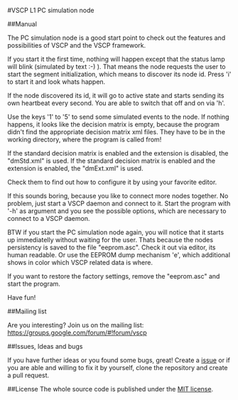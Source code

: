 #VSCP L1 PC simulation node

##Manual

The PC simulation node is a good start point to check out the features and possibilities of VSCP and
the VSCP framework.

If you start it the first time, nothing will happen except that the status lamp will blink (simulated by text :-) ).
That means the node requests the user to start the segment initialization, which means to discover its node
id. Press 'i' to start it and look whats happen.

If the node discovered its id, it will go to active state and starts sending its own heartbeat every second.
You are able to switch that off and on via 'h'.

Use the keys '1' to '5' to send some simulated events to the node.
If nothing happens, it looks like the decision matrix is empty, because the program didn't find the appropriate
decision matrix xml files. They have to be in the working directory, where the program is called from!

If the standard decision matrix is enabled and the extension is disabled, the "dmStd.xml" is used.
If the standard decision matrix is enabled and the extension is enabled, the "dmExt.xml" is used.

Check them to find out how to configure it by using your favorite editor.

If this sounds boring, because you like to connect more nodes together. No problem, just start a VSCP daemon
and connect to it. Start the program with '-h' as argument and you see the possible options, which are necessary
to connect to a VSCP daemon.

BTW if you start the PC simulation node again, you will notice that it starts up immediatelly without waiting for the user.
Thats because the nodes persistency is saved to the file "eeprom.asc". Check it out via editor, its human readable.
Or use the EEPROM dump mechanism 'e', which additional shows in color which VSCP related data is where.

If you want to restore the factory settings, remove the "eeprom.asc" and start the program.

Have fun!

##Mailing list

Are you interesting? Join us on the mailing list: https://groups.google.com/forum/#!forum/vscp

##Issues, Ideas and bugs

If you have further ideas or you found some bugs, great! Create a [issue](https://github.com/BlueAndi/vscp-framework/issues) or if
you are able and willing to fix it by yourself, clone the repository and create a pull request.

##License
The whole source code is published under the [MIT license](http://choosealicense.com/licenses/mit/).
